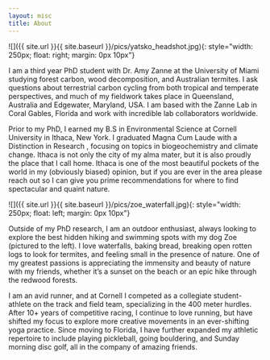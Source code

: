 ```yaml
---
layout: misc
title: About
---
```

![]({{ site.url }}{{ site.baseurl }}/pics/yatsko_headshot.jpg){: style="width: 250px; float: right; margin: 0px 10px"}

I am a third year PhD student with Dr. Amy Zanne at the University of Miami studying forest carbon, wood decomposition, and Australian termites. I ask questions about terrestrial carbon cycling from both tropical and temperate perspectives, and much of my fieldwork takes place in Queensland, Australia and Edgewater, Maryland, USA. I am based with the Zanne Lab in Coral Gables, Florida and work with incredible lab collaborators worldwide. 

Prior to my PhD, I earned my B.S in Environmental Science at Cornell University in Ithaca, New York. I graduated Magna Cum Laude with a Distinction in Research , focusing on topics in biogeochemistry and climate change. Ithaca is not only the city of my alma mater, but it is also proudly the place that I call home. Ithaca is one of the most beautiful pockets of the world in my (obviously biased) opinion, but if you are ever in the area please reach out so I can give you prime recommendations for where to find spectacular and quaint nature. 

![]({{ site.url }}{{ site.baseurl }}/pics/zoe_waterfall.jpg){: style="width: 250px; float: left; margin: 0px 10px"}

Outside of my PhD research, I am an outdoor enthusiast, always looking to explore the best hidden hiking and swimming spots with my dog Zoe (pictured to the left). I love waterfalls, baking bread, breaking open rotten logs to look for termites, and feeling small in the presence of nature. One of my greatest passions is appreciating the immensity and beauty of nature with my friends, whether it’s a sunset on the beach or an epic hike through the redwood forests. 

I am an avid runner, and at Cornell I competed as a collegiate student-athlete on the track and field team, specializing in the 400 meter hurdles. After 10+ years of competitive racing, I continue to love running, but have shifted my focus to explore more creative movements in an ever-shifting yoga practice. Since moving to Florida, I have further expanded my athletic repertoire to include playing pickleball, going bouldering, and Sunday morning disc golf, all in the company of amazing friends.
